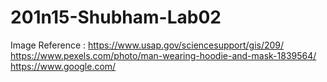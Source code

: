 # 201n15-Shubham-Lab02
Image Reference : https://www.usap.gov/sciencesupport/gis/209/
https://www.pexels.com/photo/man-wearing-hoodie-and-mask-1839564/
https://www.google.com/